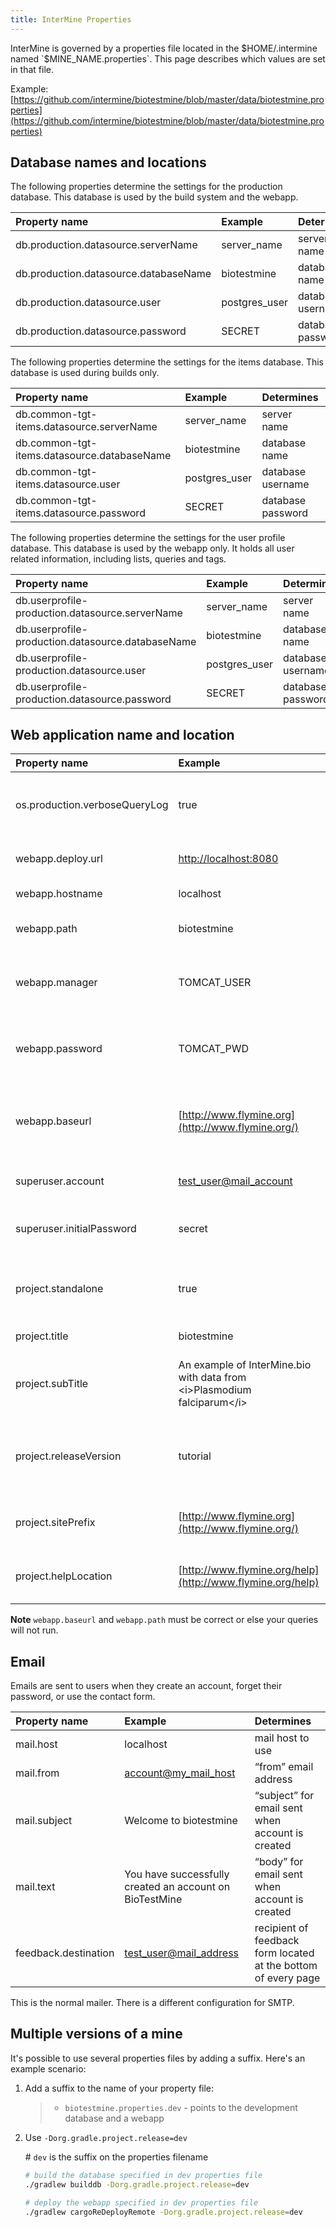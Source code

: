 ```yaml
---
title: InterMine Properties
---
```


InterMine is governed by a properties file located in the $HOME/.intermine named `$MINE_NAME.properties`. This page describes which values are set in that file.

Example: [https://github.com/intermine/biotestmine/blob/master/data/biotestmine.properties](https://github.com/intermine/biotestmine/blob/master/data/biotestmine.properties)

## Database names and locations

The following properties determine the settings for the production database. This database is used by the build system and the webapp.

| Property name | Example | Determines |
| :--- | :--- | :--- |
| db.production.datasource.serverName | server\_name | server name |
| db.production.datasource.databaseName | biotestmine | database name |
| db.production.datasource.user | postgres\_user | database username |
| db.production.datasource.password | SECRET | database password |

The following properties determine the settings for the items database. This database is used during builds only.

| Property name | Example | Determines |
| :--- | :--- | :--- |
| db.common-tgt-items.datasource.serverName | server\_name | server name |
| db.common-tgt-items.datasource.databaseName | biotestmine | database name |
| db.common-tgt-items.datasource.user | postgres\_user | database username |
| db.common-tgt-items.datasource.password | SECRET | database password |

The following properties determine the settings for the user profile database. This database is used by the webapp only. It holds all user related information, including lists, queries and tags.

| Property name | Example | Determines |
| :--- | :--- | :--- |
| db.userprofile-production.datasource.serverName | server\_name | server name |
| db.userprofile-production.datasource.databaseName | biotestmine | database name |
| db.userprofile-production.datasource.user | postgres\_user | database username |
| db.userprofile-production.datasource.password | SECRET | database password |

## Web application name and location

| Property name | Example | Determines |
| :--- | :--- | :--- |
| os.production.verboseQueryLog | true | if true, all queries are logged. Defaults to false |
| webapp.deploy.url | [http://localhost:8080](http://localhost:8080/) | location of tomcat server |
| webapp.hostname | localhost | name of host |
| webapp.path | biotestmine | location of path of webapp |
| webapp.manager | TOMCAT\_USER | tomcat username, needed to deploy webapp |
| webapp.password | TOMCAT\_PWD | tomcat password, needed to deploy webapp |
| webapp.baseurl | [http://www.flymine.org](http://www.flymine.org/) | home link; used by client side JavaScript AJAX requests |
| superuser.account | [test\_user@mail\_account](mailto:test_user%40mail_account) | account name for superuser |
| superuser.initialPassword | secret | password used when account is created |
| project.standalone | true | run with associated web site. Defaults to false |
| project.title | biotestmine | name of mine |
| project.subTitle | An example of InterMine.bio with data from &lt;i&gt;Plasmodium falciparum&lt;/i&gt; | text that appears in the header at the top of the page |
| project.releaseVersion | tutorial | text that appears at the top of the page next to the mine name |
| project.sitePrefix | [http://www.flymine.org](http://www.flymine.org/) | various URLs use this as the prefix |
| project.helpLocation | [http://www.flymine.org/help](http://www.flymine.org/help) | various URLs use this as the prefix |

**Note**
`webapp.baseurl` and `webapp.path` must be correct or else your queries will not run.

## Email

Emails are sent to users when they create an account, forget their password, or use the contact form.

| Property name | Example | Determines |
| :--- | :--- | :--- |
| mail.host | localhost | mail host to use |
| mail.from | [account@my\_mail\_host](mailto:account%40my_mail_host) | “from” email address |
| mail.subject | Welcome to biotestmine | “subject” for email sent when account is created |
| mail.text | You have successfully created an account on BioTestMine | “body” for email sent when account is created |
| feedback.destination | [test\_user@mail\_address](mailto:test_user%40mail_address) | recipient of feedback form located at the bottom of every page |

This is the normal mailer. There is a different configuration for SMTP.

## Multiple versions of a mine

It's possible to use several properties files by adding a suffix. Here's an example scenario:

1. Add a suffix to the name of your property file:

   > * `biotestmine.properties.dev` - points to the development database and a webapp

2. Use `-Dorg.gradle.project.release=dev`

   \# `dev` is the suffix on the properties filename

   ```bash
   # build the database specified in dev properties file
   ./gradlew builddb -Dorg.gradle.project.release=dev

   # deploy the webapp specified in dev properties file
   ./gradlew cargoReDeployRemote -Dorg.gradle.project.release=dev
   ```


